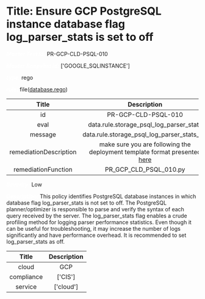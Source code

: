 



# Title: Ensure GCP PostgreSQL instance database flag log_parser_stats is set to off


***<font color="white">Master Test Id:</font>*** PR-GCP-CLD-PSQL-010

***<font color="white">Master Snapshot Id:</font>*** ['GOOGLE_SQLINSTANCE']

***<font color="white">type:</font>*** rego

***<font color="white">rule:</font>*** file([database.rego])  
  
  
  
  

|Title|Description|
| :---: | :---: |
|id|PR-GCP-CLD-PSQL-010|
|eval|data.rule.storage_psql_log_parser_stats|
|message|data.rule.storage_psql_log_parser_stats_err|
|remediationDescription|make sure you are following the deployment template format presented <a href='https://cloud.google.com/sql/docs/mysql/admin-api/rest/v1beta4/instances' target='_blank'>here</a>|
|remediationFunction|PR_GCP_CLD_PSQL_010.py|


***<font color="white">Severity:</font>*** Low

***<font color="white">Description:</font>*** This policy identifies PostgreSQL database instances in which database flag log_parser_stats is not set to off. The PostgreSQL planner/optimizer is responsible to parse and verify the syntax of each query received by the server. The log_parser_stats flag enables a crude profiling method for logging parser performance statistics. Even though it can be useful for troubleshooting, it may increase the number of logs significantly and have performance overhead. It is recommended to set log_parser_stats as off.  
  
  

|Title|Description|
| :---: | :---: |
|cloud|GCP|
|compliance|['CIS']|
|service|['cloud']|



[database.rego]: https://github.com/prancer-io/prancer-compliance-test/tree/master/google/cloud/database.rego

